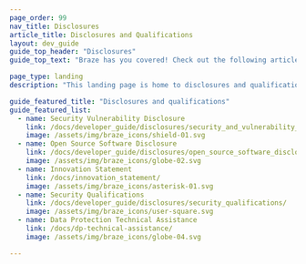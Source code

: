 ```yaml
---
page_order: 99
nav_title: Disclosures
article_title: Disclosures and Qualifications
layout: dev_guide
guide_top_header: "Disclosures"
guide_top_text: "Braze has you covered! Check out the following articles!"

page_type: landing
description: "This landing page is home to disclosures and qualifications of Braze."

guide_featured_title: "Disclosures and qualifications"
guide_featured_list:
  - name: Security Vulnerability Disclosure
    link: /docs/developer_guide/disclosures/security_and_vulnerability_disclosure/
    image: /assets/img/braze_icons/shield-01.svg
  - name: Open Source Software Disclosure
    link: /docs/developer_guide/disclosures/open_source_software_disclosure/
    image: /assets/img/braze_icons/globe-02.svg
  - name: Innovation Statement
    link: /docs/innovation_statement/
    image: /assets/img/braze_icons/asterisk-01.svg
  - name: Security Qualifications
    link: /docs/developer_guide/disclosures/security_qualifications/
    image: /assets/img/braze_icons/user-square.svg
  - name: Data Protection Technical Assistance
    link: /docs/dp-technical-assistance/
    image: /assets/img/braze_icons/globe-04.svg

---
```

